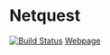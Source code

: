 # Netquest

[![Build Status](https://travis-ci.org/juange87/UCOMailChecker.svg?branch=master)](https://travis-ci.org/juange87/UCOMailChecker)
[Webpage](http://www.netquest.com/)
